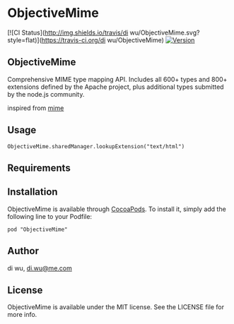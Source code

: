 # ObjectiveMime

[![CI Status](http://img.shields.io/travis/di wu/ObjectiveMime.svg?style=flat)](https://travis-ci.org/di wu/ObjectiveMime)
[![Version](https://img.shields.io/cocoapods/v/ObjectiveMime.svg?style=flat)](http://cocoadocs.org/docsets/ObjectiveMime)

## ObjectiveMime

Comprehensive MIME type mapping API. Includes all 600+ types and 800+ extensions defined by the Apache project, plus additional types submitted by the node.js community.

inspired from [mime](https://github.com/broofa/node-mime)

## Usage

    ObjectiveMime.sharedManager.lookupExtension("text/html")

## Requirements

## Installation

ObjectiveMime is available through [CocoaPods](http://cocoapods.org). To install
it, simply add the following line to your Podfile:

    pod "ObjectiveMime"

## Author

di wu, di.wu@me.com

## License

ObjectiveMime is available under the MIT license. See the LICENSE file for more info.

